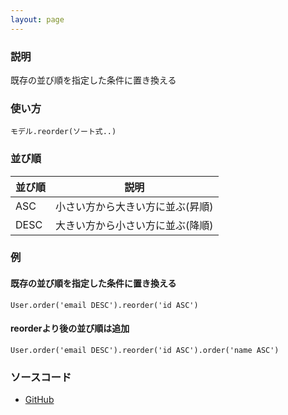 ```yaml
---
layout: page
---
```


### 説明

既存の並び順を指定した条件に置き換える

### 使い方

    モデル.reorder(ソート式..)

### 並び順

| 並び順 | 説明                             |
| ------ | -------------------------------- |
| ASC    | 小さい方から大きい方に並ぶ(昇順) |
| DESC   | 大きい方から小さい方に並ぶ(降順) |

### 例

#### 既存の並び順を指定した条件に置き換える

    User.order('email DESC').reorder('id ASC')

#### reorderより後の並び順は追加

    User.order('email DESC').reorder('id ASC').order('name ASC')

### ソースコード

- [GitHub](https://github.com/rails/rails/blob/984c3ef2775781d47efa9f541ce570daa2434a80/activerecord/lib/active_record/relation/query_methods.rb#L450)
